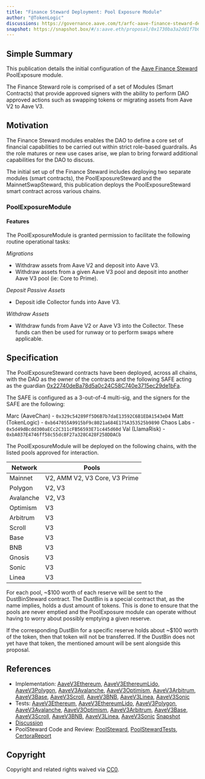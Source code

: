```yaml
---
title: "Finance Steward Deployment: Pool Exposure Module"
author: "@TokenLogic"
discussions: https://governance.aave.com/t/arfc-aave-finance-steward-deployment/21495
snapshot: https://snapshot.box/#/s:aave.eth/proposal/0x1730ba3a2dd1f7b0b00cfae01b0c9f1bb7494b848c5de517275e2c72cf8c7b4d
---
```


## Simple Summary

This publication details the initial configuration of the [Aave Finance Steward](https://governance.aave.com/t/arfc-aave-finance-steward/17570/1) PoolExposure module.

The Finance Steward role is comprised of a set of Modules (Smart Contracts) that provide approved signers with the ability to perform DAO approved actions such as swapping tokens or migrating assets from Aave V2 to Aave V3.

## Motivation

The Finance Steward modules enables the DAO to define a core set of financial capabilities to be carried out within strict role-based guardrails. As the role matures or new use cases arise, we plan to bring forward additional capabilities for the DAO to discuss.

The initial set up of the Finance Steward includes deploying two separate modules (smart contracts), the PoolExposureSteward and the MainnetSwapSteward, this publication deploys the PoolExposureSteward smart contract across various chains.

### PoolExposureModule

#### Features

The PoolExposureModule is granted permission to facilitate the following routine operational tasks:

_Migrations_

- Withdraw assets from Aave V2 and deposit into Aave V3.
- Withdraw assets from a given Aave V3 pool and deposit into another Aave V3 pool (ie: Core to Prime).

_Deposit Passive Assets_

- Deposit idle Collector funds into Aave V3.

_Withdraw Assets_

- Withdraw funds from Aave V2 or Aave V3 into the Collector.
  These funds can then be used for runway or to perform swaps where applicable.

## Specification

The PoolExposureSteward contracts have been deployed, across all chains, with the DAO as the owner of the contracts and the following SAFE acting as the guardian [0x22740deBa78d5a0c24C58C740e3715ec29de1bFa](https://app.safe.global/home?safe=eth:0x22740deBa78d5a0c24C58C740e3715ec29de1bFa).

The SAFE is configured as a 3-out-of-4 multi-sig, and the signers for the SAFE are the following:

Marc (AaveChan) - `0x329c54289Ff5D6B7b7daE13592C6B1EDA1543eD4`
Matt (TokenLogic) - `0xb647055A9915bF9c8021a684E175A353525b9890`
Chaos Labs - `0x5d49dBcdd300aECc2C311cFB56593E71c445d60d`
Val (LlamaRisk) - `0xbA037E4746ff58c55dc8F27a328C428F258DDACb`

The PoolExposureModule will be deployed on the following chains, with the listed pools approved for interaction.

| Network   | Pools                         |
| --------- | ----------------------------- |
| Mainnet   | V2, AMM V2, V3 Core, V3 Prime |
| Polygon   | V2, V3                        |
| Avalanche | V2, V3                        |
| Optimism  | V3                            |
| Arbitrum  | V3                            |
| Scroll    | V3                            |
| Base      | V3                            |
| BNB       | V3                            |
| Gnosis    | V3                            |
| Sonic     | V3                            |
| Linea     | V3                            |

For each pool, ~$100 worth of each reserve will be sent to the DustBinSteward contract. The DustBin is a special contract that, as the name implies, holds a dust amount of tokens. This is done to ensure that the pools are never emptied and the PoolExposure module can operate without having to worry about possibly emptying a given reserve.

If the corresponding DustBin for a specific reserve holds about ~$100 worth of the token, then that token will not be transferred. If the DustBin does not yet have that token, the mentioned amount will be sent alongside this proposal.

## References

- Implementation: [AaveV3Ethereum](https://github.com/bgd-labs/aave-proposals-v3/blob/28abacb4b3002a4801b8f2336ab49cbdc5853e08/src/20250319_Multi_FinanceStewardDeploymentPoolExposureModule/AaveV3Ethereum_FinanceStewardDeploymentPoolExposureModule_20250319.sol), [AaveV3EthereumLido](https://github.com/bgd-labs/aave-proposals-v3/blob/28abacb4b3002a4801b8f2336ab49cbdc5853e08/src/20250319_Multi_FinanceStewardDeploymentPoolExposureModule/AaveV3EthereumLido_FinanceStewardDeploymentPoolExposureModule_20250319.sol), [AaveV3Polygon](https://github.com/bgd-labs/aave-proposals-v3/blob/28abacb4b3002a4801b8f2336ab49cbdc5853e08/src/20250319_Multi_FinanceStewardDeploymentPoolExposureModule/AaveV3Polygon_FinanceStewardDeploymentPoolExposureModule_20250319.sol), [AaveV3Avalanche](https://github.com/bgd-labs/aave-proposals-v3/blob/28abacb4b3002a4801b8f2336ab49cbdc5853e08/src/20250319_Multi_FinanceStewardDeploymentPoolExposureModule/AaveV3Avalanche_FinanceStewardDeploymentPoolExposureModule_20250319.sol), [AaveV3Optimism](https://github.com/bgd-labs/aave-proposals-v3/blob/28abacb4b3002a4801b8f2336ab49cbdc5853e08/src/20250319_Multi_FinanceStewardDeploymentPoolExposureModule/AaveV3Optimism_FinanceStewardDeploymentPoolExposureModule_20250319.sol), [AaveV3Arbitrum](https://github.com/bgd-labs/aave-proposals-v3/blob/28abacb4b3002a4801b8f2336ab49cbdc5853e08/src/20250319_Multi_FinanceStewardDeploymentPoolExposureModule/AaveV3Arbitrum_FinanceStewardDeploymentPoolExposureModule_20250319.sol), [AaveV3Base](https://github.com/bgd-labs/aave-proposals-v3/blob/28abacb4b3002a4801b8f2336ab49cbdc5853e08/src/20250319_Multi_FinanceStewardDeploymentPoolExposureModule/AaveV3Base_FinanceStewardDeploymentPoolExposureModule_20250319.sol), [AaveV3Scroll](https://github.com/bgd-labs/aave-proposals-v3/blob/28abacb4b3002a4801b8f2336ab49cbdc5853e08/src/20250319_Multi_FinanceStewardDeploymentPoolExposureModule/AaveV3Scroll_FinanceStewardDeploymentPoolExposureModule_20250319.sol), [AaveV3BNB](https://github.com/bgd-labs/aave-proposals-v3/blob/28abacb4b3002a4801b8f2336ab49cbdc5853e08/src/20250319_Multi_FinanceStewardDeploymentPoolExposureModule/AaveV3BNB_FinanceStewardDeploymentPoolExposureModule_20250319.sol), [AaveV3Linea](https://github.com/bgd-labs/aave-proposals-v3/blob/28abacb4b3002a4801b8f2336ab49cbdc5853e08/src/20250319_Multi_FinanceStewardDeploymentPoolExposureModule/AaveV3Linea_FinanceStewardDeploymentPoolExposureModule_20250319.sol), [AaveV3Sonic](https://github.com/bgd-labs/aave-proposals-v3/blob/28abacb4b3002a4801b8f2336ab49cbdc5853e08/src/20250319_Multi_FinanceStewardDeploymentPoolExposureModule/AaveV3Sonic_FinanceStewardDeploymentPoolExposureModule_20250319.sol)
- Tests: [AaveV3Ethereum](https://github.com/bgd-labs/aave-proposals-v3/blob/28abacb4b3002a4801b8f2336ab49cbdc5853e08/src/20250319_Multi_FinanceStewardDeploymentPoolExposureModule/AaveV3Ethereum_FinanceStewardDeploymentPoolExposureModule_20250319.t.sol), [AaveV3EthereumLido](https://github.com/bgd-labs/aave-proposals-v3/blob/28abacb4b3002a4801b8f2336ab49cbdc5853e08/src/20250319_Multi_FinanceStewardDeploymentPoolExposureModule/AaveV3EthereumLido_FinanceStewardDeploymentPoolExposureModule_20250319.t.sol), [AaveV3Polygon](https://github.com/bgd-labs/aave-proposals-v3/blob/28abacb4b3002a4801b8f2336ab49cbdc5853e08/src/20250319_Multi_FinanceStewardDeploymentPoolExposureModule/AaveV3Polygon_FinanceStewardDeploymentPoolExposureModule_20250319.t.sol), [AaveV3Avalanche](https://github.com/bgd-labs/aave-proposals-v3/blob/28abacb4b3002a4801b8f2336ab49cbdc5853e08/src/20250319_Multi_FinanceStewardDeploymentPoolExposureModule/AaveV3Avalanche_FinanceStewardDeploymentPoolExposureModule_20250319.t.sol), [AaveV3Optimism](https://github.com/bgd-labs/aave-proposals-v3/blob/28abacb4b3002a4801b8f2336ab49cbdc5853e08/src/20250319_Multi_FinanceStewardDeploymentPoolExposureModule/AaveV3Optimism_FinanceStewardDeploymentPoolExposureModule_20250319.t.sol), [AaveV3Arbitrum](https://github.com/bgd-labs/aave-proposals-v3/blob/28abacb4b3002a4801b8f2336ab49cbdc5853e08/src/20250319_Multi_FinanceStewardDeploymentPoolExposureModule/AaveV3Arbitrum_FinanceStewardDeploymentPoolExposureModule_20250319.t.sol), [AaveV3Base](https://github.com/bgd-labs/aave-proposals-v3/blob/28abacb4b3002a4801b8f2336ab49cbdc5853e08/src/20250319_Multi_FinanceStewardDeploymentPoolExposureModule/AaveV3Base_FinanceStewardDeploymentPoolExposureModule_20250319.t.sol), [AaveV3Scroll](https://github.com/bgd-labs/aave-proposals-v3/blob/28abacb4b3002a4801b8f2336ab49cbdc5853e08/src/20250319_Multi_FinanceStewardDeploymentPoolExposureModule/AaveV3Scroll_FinanceStewardDeploymentPoolExposureModule_20250319.t.sol), [AaveV3BNB](https://github.com/bgd-labs/aave-proposals-v3/blob/28abacb4b3002a4801b8f2336ab49cbdc5853e08/src/20250319_Multi_FinanceStewardDeploymentPoolExposureModule/AaveV3BNB_FinanceStewardDeploymentPoolExposureModule_20250319.t.sol), [AaveV3Linea](https://github.com/bgd-labs/aave-proposals-v3/blob/28abacb4b3002a4801b8f2336ab49cbdc5853e08/src/20250319_Multi_FinanceStewardDeploymentPoolExposureModule/AaveV3Linea_FinanceStewardDeploymentPoolExposureModule_20250319.t.sol), [AaveV3Sonic](https://github.com/bgd-labs/aave-proposals-v3/blob/28abacb4b3002a4801b8f2336ab49cbdc5853e08/src/20250319_Multi_FinanceStewardDeploymentPoolExposureModule/AaveV3Sonic_FinanceStewardDeploymentPoolExposureModule_20250319.t.sol)
  [Snapshot](https://snapshot.box/#/s:aave.eth/proposal/0x1730ba3a2dd1f7b0b00cfae01b0c9f1bb7494b848c5de517275e2c72cf8c7b4d)
- [Discussion](https://governance.aave.com/t/arfc-aave-finance-steward-deployment/21495)
- PoolSteward Code and Review: [PoolSteward](https://github.com/bgd-labs/aave-stewards/blob/52bb008fffda95c0afc72d28560fe89625df07a4/src/finance/PoolExposureSteward.sol), [PoolStewardTests](https://github.com/bgd-labs/aave-stewards/blob/52bb008fffda95c0afc72d28560fe89625df07a4/tests/finance/PoolExposureSteward.t.sol), [CertoraReport](https://github.com/bgd-labs/aave-stewards/blob/main/audits/2025_02_16_PoolExposureSteward_Certora.pdf)

## Copyright

Copyright and related rights waived via [CC0](https://creativecommons.org/publicdomain/zero/1.0/).
